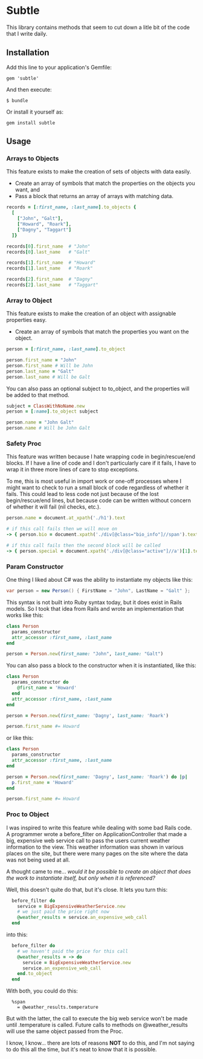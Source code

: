 # Subtle

This library contains methods that seem to cut down a litle bit of the code that I write daily.

## Installation
Add this line to your application's Gemfile:

    gem 'subtle'

And then execute:

    $ bundle

Or install it yourself as:

    gem install subtle

## Usage

### Arrays to Objects

This feature exists to make the creation of sets of objects with data easily.

* Create an array of symbols that match the properties on the objects you want, and
* Pass a block that returns an array of arrays with matching data. 

````ruby
records = [:first_name, :last_name].to_objects { 
  [
    ["John", "Galt"], 
    ["Howard", "Roark"],
    ["Dagny", "Taggart"]
  ]}

records[0].first_name  # "John"
records[0].last_name   # "Galt"

records[1].first_name  # "Howard"
records[1].last_name   # "Roark"

records[2].first_name  # "Dagny"
records[2].last_name   # "Taggart"
````

### Array to Object

This feature exists to make the creation of an object with assignable properties easy.

* Create an array of symbols that match the properties you want on the object.

````ruby
person = [:first_name, :last_name].to_object

person.first_name = "John"
person.first_name # Will be John
person.last_name = "Galt"
person.last_name # Will be Galt
````

You can also pass an optional subject to to_object, and the properties will be added to that method.
````ruby
subject = ClassWithNoName.new
person = [:name].to_object subject

person.name = "John Galt"
person.name # Will be John Galt
````
### Safety Proc

This feature was written because I hate wrapping code in begin/rescue/end blocks.  If I have a line of code and I don't particularly care if it fails, I have to wrap it in three more lines of care to stop exceptions.

To me, this is most useful in import work or one-off processes where I might want to check to run a small block of code regardless of whether it fails.  This could lead to less code not just because of the lost begin/rescue/end lines, but because code can be written without concern of whether it will fail (nil checks, etc.).

````ruby
person.name = document.at_xpath('./h1').text

# if this call fails then we will move on
-> { person.bio = document.xpath('./div[@class="bio_info"]//span').text }.call_safely

# if this call fails then the second block will be called
-> { person.special = document.xpath('./div[@class="active"]//a')[1].text == "special" }.call_safely { person.special = false }
````

### Param Constructor

One thing I liked about C# was the ability to instantiate my objects like this:

````c#
var person = new Person() { FirstName = "John", LastName = "Galt" };
````

This syntax is not built into Ruby syntax today, but it does exist in Rails models.  So I took that idea from Rails and wrote an implementation that works like this:

````ruby
class Person
  params_constructor
  attr_accessor :first_name, :last_name
end

person = Person.new(first_name: "John", last_name: "Galt")
````

You can also pass a block to the constructor when it is instantiated, like this:

````ruby
class Person
  params_constructor do
    @first_name = 'Howard'
  end
  attr_accessor :first_name, :last_name
end

person = Person.new(first_name: 'Dagny', last_name: 'Roark')

person.first_name #= Howard

````

or like this:

````ruby
class Person
  params_constructor
  attr_accessor :first_name, :last_name
end

person = Person.new(first_name: 'Dagny', last_name: 'Roark') do |p|
  p.first_name = 'Howard'
end

person.first_name #= Howard

````

### Proc to Object

I was inspired to write this feature while dealing with some bad Rails code. A programmer wrote a before_filter on ApplicationController that made a big, expensive web service call to pass the users current weather information to the view.  This weather information was shown in various places on the site, but there were many pages on the site where the data was not being used at all.

A thought came to me... *would it be possible to create an object that does the work to instantiate itself, but only when it is referenced?*

Well, this doesn't quite do that, but it's close.  It lets you turn this:

````ruby
  before_filter do
    service = BigExpensiveWeatherService.new
    # we just paid the price right now
    @weather_results = service.an_expensive_web_call
  end
````

into this:

````ruby
  before_filter do
    # we haven't paid the price for this call
    @weather_results = -> do
      service = BigExpensiveWeatherService.new
      service.an_expensive_web_call
    end.to_object
  end
````

With both, you could do this:

````haml
  %span
    = @weather_results.temperature
````

But with the latter, the call to execute the big web service won't be made until .temperature is called.  Future calls to methods on @weather_results will use the same object passed from the Proc.

I know, I know... there are lots of reasons **NOT** to do this, and I'm not saying to do this all the time, but it's neat to know that it is possible.




